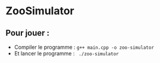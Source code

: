 # ZooSimulator

## Pour jouer :


- Compiler le programme : ```g++ main.cpp -o zoo-simulator```
- Et lancer le programme : ``` ./zoo-simulator```


